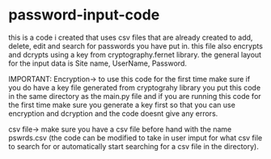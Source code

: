 # password-input-code
this is a code i created that uses csv files that are already created to add, delete, edit and search for passwords you have put in. this file also encrypts and dcrypts using a key from cryptography.fernet library. the general layout for the input data is Site name, UserName, Password.

IMPORTANT:
Encryption->
to use this code for the first time make sure if you do have a key file generated from cryptograhy library you put this code in the same directory as the main.py file and if you are running this code for the first time make sure you generate a key first so that you can use encryption and dcryption and the code doesnt give any errors.

csv file->
make sure you have a csv file before hand with the name pswrds.csv (the code can be modified to take in user imput for what csv file to search for or automatically start searching for a csv file in the directory).
